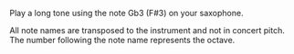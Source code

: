 Play a long tone using the note Gb3 (F#3) on your saxophone.

All note names are transposed to the instrument and not in concert pitch. The number following the
note name represents the octave.

